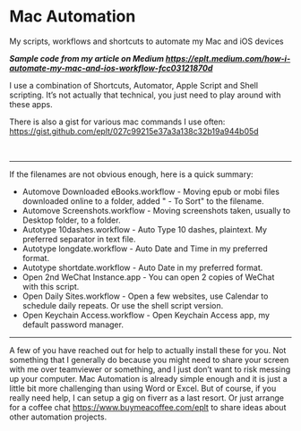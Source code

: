 # Mac Automation
My scripts, workflows and shortcuts to automate my Mac and iOS devices

***Sample code from my article on Medium https://eplt.medium.com/how-i-automate-my-mac-and-ios-workflow-fcc03121870d***

I use a combination of Shortcuts, Automator, Apple Script and Shell scripting. It’s not actually that technical, you just need to play around with these apps.

There is also a gist for various mac commands I use often: https://gist.github.com/eplt/027c99215e37a3a138c32b19a944b05d

&nbsp;

---

If the filenames are not obvious enough, here is a quick summary:

- Automove Downloaded eBooks.workflow - Moving epub or mobi files downloaded online to a folder, added " - To Sort" to the filename.
- Automove Screenshots.workflow - Moving screenshots taken, usually to Desktop folder, to a folder.
- Autotype 10dashes.workflow - Auto Type 10 dashes, plaintext. My preferred separator in text file.
- Autotype longdate.workflow - Auto Date and Time in my preferred format.
- Autotype shortdate.workflow - Auto Date in my preferred format.
- Open 2nd WeChat Instance.app - You can open 2 copies of WeChat with this script.
- Open Daily Sites.workflow - Open a few websites, use Calendar to schedule daily repeats. Or use the shell script version.
- Open Keychain Access.workflow - Open Keychain Access app, my default password manager.

---

A few of you have reached out for help to actually install these for you. Not something that I generally do because you might need to share your screen with me over teamviewer or something, and I just don’t want to risk messing up your computer. Mac Automation is already simple enough and it is just a little bit more challenging than using Word or Excel. But of course, if you really need help, I can setup a gig on fiverr as a last resort. Or just arrange for a coffee chat https://www.buymeacoffee.com/eplt to share ideas about other automation projects.
